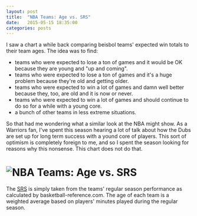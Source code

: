 ```yaml
---
layout: post
title:  "NBA Teams: Age vs. SRS"
date:   2015-05-15 18:35:00
categories: posts
---
```


I saw a chart a while back comparing beisbol teams' expected win totals to their team ages. The idea was to find:

* teams who were expected to lose a ton of games and it would be OK because they are young and "up and coming".
* teams who were expected to lose a ton of games and it's a huge problem because they're old and getting older.
* teams who were expected to win a lot of games and damn well better because they, too, are old and it is now or never.
* teams who were expected to win a lot of games and should continue to do so for a while with a young core.
* a bunch of other teams in less extreme situations. 

So that had me wondering what a similar look at the NBA might show. As a Warriors fan, I've spent this season hearing a lot of talk about how the Dubs are set up for long term success with a yound core of players. This sort of optimism is completely foreign to me, and so I spent the season looking for reasons why this nonsense. This chart does not do that.

# ![NBA Teams: Age vs. SRS]({{site.baseurl}}/assets/img/nba-age-srs.png)

The <a href= 'http://www.basketball-reference.com/blog/?p=39' target = '_blank'>SRS</a> is simply taken from the teams' regular season performance as calculated by basketball-reference.com. The age of each team is a weighted average based on players' minutes played during the regular season.
